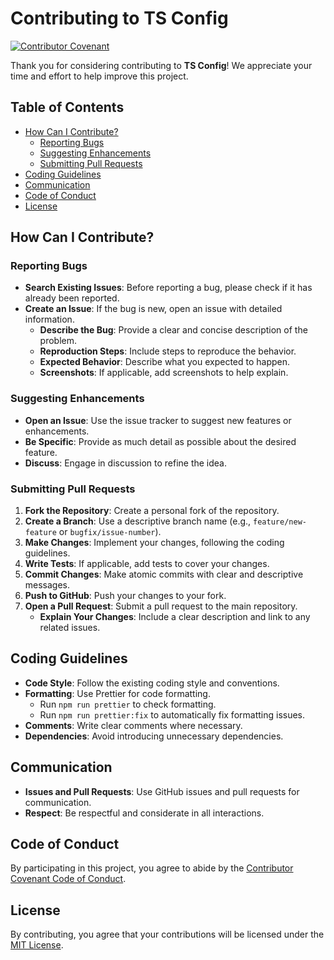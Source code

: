 # Contributing to TS Config

[![Contributor Covenant](https://img.shields.io/badge/Contributor%20Covenant-2.1-4baaaa.svg)](CODE_OF_CONDUCT.md)

Thank you for considering contributing to **TS Config**! We appreciate your time and effort to help improve this project.

## Table of Contents

- [How Can I Contribute?](#how-can-i-contribute)
  - [Reporting Bugs](#reporting-bugs)
  - [Suggesting Enhancements](#suggesting-enhancements)
  - [Submitting Pull Requests](#submitting-pull-requests)
- [Coding Guidelines](#coding-guidelines)
- [Communication](#communication)
- [Code of Conduct](#code-of-conduct)
- [License](#license)

## How Can I Contribute?

### Reporting Bugs

- **Search Existing Issues**: Before reporting a bug, please check if it has already been reported.
- **Create an Issue**: If the bug is new, open an issue with detailed information.
  - **Describe the Bug**: Provide a clear and concise description of the problem.
  - **Reproduction Steps**: Include steps to reproduce the behavior.
  - **Expected Behavior**: Describe what you expected to happen.
  - **Screenshots**: If applicable, add screenshots to help explain.

### Suggesting Enhancements

- **Open an Issue**: Use the issue tracker to suggest new features or enhancements.
- **Be Specific**: Provide as much detail as possible about the desired feature.
- **Discuss**: Engage in discussion to refine the idea.

### Submitting Pull Requests

1. **Fork the Repository**: Create a personal fork of the repository.
2. **Create a Branch**: Use a descriptive branch name (e.g., `feature/new-feature` or `bugfix/issue-number`).
3. **Make Changes**: Implement your changes, following the coding guidelines.
4. **Write Tests**: If applicable, add tests to cover your changes.
5. **Commit Changes**: Make atomic commits with clear and descriptive messages.
6. **Push to GitHub**: Push your changes to your fork.
7. **Open a Pull Request**: Submit a pull request to the main repository.
   - **Explain Your Changes**: Include a clear description and link to any related issues.

## Coding Guidelines

- **Code Style**: Follow the existing coding style and conventions.
- **Formatting**: Use Prettier for code formatting.
  - Run `npm run prettier` to check formatting.
  - Run `npm run prettier:fix` to automatically fix formatting issues.
- **Comments**: Write clear comments where necessary.
- **Dependencies**: Avoid introducing unnecessary dependencies.

## Communication

- **Issues and Pull Requests**: Use GitHub issues and pull requests for communication.
- **Respect**: Be respectful and considerate in all interactions.

## Code of Conduct

By participating in this project, you agree to abide by the [Contributor Covenant Code of Conduct](CODE_OF_CONDUCT.md).

## License

By contributing, you agree that your contributions will be licensed under the [MIT License](LICENSE).
